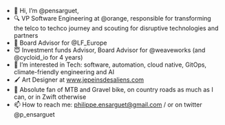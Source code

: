 - 👋 Hi, I’m @pensarguet, 
- :mag: VP Software Engineering at @orange, responsible for transforming the telco to techco journey and scouting for disruptive technologies and partners
- 🐧 Board Advisor for @LF_Europe
- 😇 Investment funds Advisor, Board Advisor for @weaveworks (and @cycloid_io for 4 years)
- 👀 I’m interested in Tech: software, automation, cloud native, GitOps, climate-friendly engineering and AI
- 🖌️ Art Designer at www.jepeinsdesaliens.com
- :mountain_bicyclist: Absolute fan of MTB and Gravel bike, on country roads as much as I can, or in Zwift otherwise
- 📫 How to reach me: philippe.ensarguet@gmail.com / or on twitter @p_ensarguet

<!---
pensarguet/pensarguet is a ✨ special ✨ repository because its `README.md` (this file) appears on your GitHub profile.
You can click the Preview link to take a look at your changes.
--->
